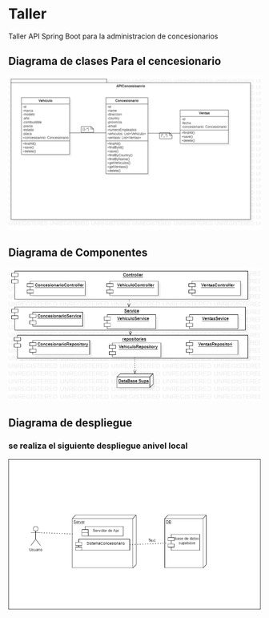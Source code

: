# Taller
Taller API Spring Boot para la administracion de concesionarios
## Diagrama de clases Para el cencesionario
![Alt text](Diagrama_de_Clases.png)
## Diagrama de Componentes
![Alt text](Diagrama_de_Componentes.png)
## Diagrama de despliegue 
### se realiza el siguiente despliegue anivel local
![Alt text](Diagrama_de_despliegue.png)